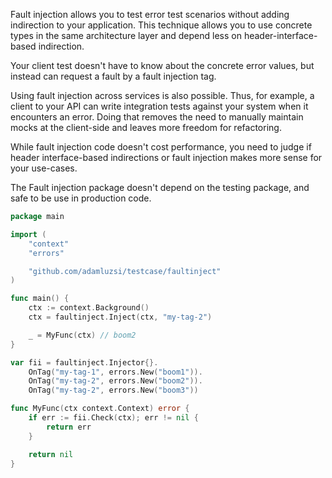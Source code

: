 Fault injection allows you to test error test scenarios without adding indirection to your application.
This technique allows you to use concrete types in the same architecture layer and depend less on header-interface-based indirection.

Your client test doesn't have to know about the concrete error values,
but instead can request a fault by a fault injection tag.

Using fault injection across services is also possible. Thus, for example, a client to your API can write integration tests against your system when it encounters an error.
Doing that removes the need to manually maintain mocks at the client-side and leaves more freedom for refactoring.

While fault injection code doesn't cost performance,
you need to judge if header interface-based indirections or fault injection makes more sense for your use-cases.

The Fault injection package doesn't depend on the testing package, and safe to be use in production code. 

```go
package main

import (
	"context"
	"errors"

	"github.com/adamluzsi/testcase/faultinject"
)

func main() {
	ctx := context.Background()
	ctx = faultinject.Inject(ctx, "my-tag-2")

	_ = MyFunc(ctx) // boom2
}

var fii = faultinject.Injector{}.
	OnTag("my-tag-1", errors.New("boom1")).
	OnTag("my-tag-2", errors.New("boom2")).
	OnTag("my-tag-2", errors.New("boom3"))

func MyFunc(ctx context.Context) error {
	if err := fii.Check(ctx); err != nil {
		return err
	}

	return nil
}
```